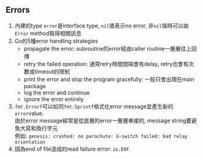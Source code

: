 ## Errors
1. 內建的type `error`是interface type, `nil`值表示no error,
   非`nil`值時可以由`Error` method取得相關訊息
2. Go的5種error handling strategies
   - propagate the error: subroutine的error經由caller routine一層層往上回傳
   - retry the failed operation: 通常retry時間間隔會有delay, retry也會有次數或timeout的限制
   - print the error and stop the program gracefully: 一般只會出現在main package
   - log the error and continue
   - ignore the error entirely
3. `fmt.Errorf`可以如同`fmt.Sprintf`格式化error message並產生新的`error`value.\
   由於error message經常是從底層的error一層層串接的, message string要避免大寫和換行字元\
   例如: `genesis: crashed: no parachute: G-switch failed: bad relay orientation`
4. 因為end of file造成的read failure error: `io.EOF`